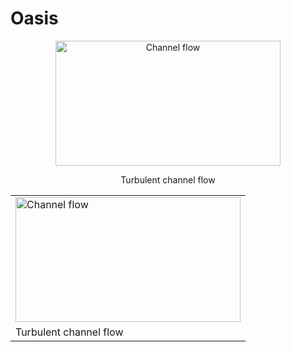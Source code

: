 Oasis
=====
<p align="center">
    <img src="https://raw.github.com/wiki/mikaem/oasis/figs/channel3D.gif" width="360" height="200" alt="Channel flow"/>
</p>
<p align="center">
    Turbulent channel flow
</p>

<table>
<tr><td><img src="https://raw.github.com/wiki/mikaem/oasis/figs/channel3D.gif" width="360" height="200" alt="Channel flow"/>
<tr><td>Turbulent channel flow
</table>
